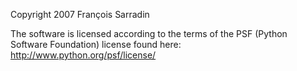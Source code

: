 Copyright 2007 François Sarradin

The software is licensed according to the terms of the PSF (Python Software Foundation) license found here: http://www.python.org/psf/license/